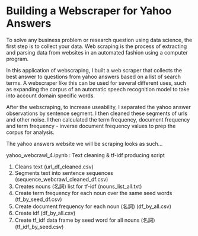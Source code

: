 # Building a Webscraper for Yahoo Answers

To solve any business problem or research question using data science, the first step is to collect your data.
Web scraping is the process of extracting and parsing data from websites in an automated fashion using a computer program.

In this application of webscraping, I built a web scraper that collects the best answer to questions from yahoo answers based on a list of search terms. A webscraper like this can be used for several different uses, such as expanding the corpus of an automatic speech recognition model to take into account domain specific words. 

After the webscraping, to increase useability, I separated the yahoo answer observations by sentence segment. I then cleaned these segments of urls and other noise. I then calculated the term frequency, document frequency and term frequency - inverse document frequency values to prep the corpus for analysis.

The yahoo answers website we will be scraping looks as such...



yahoo_webcrawl_4.ipynb : Text cleaning & tf-idf producing script
1. Cleans text (url_df_cleaned.csv)
2. Segments text into sentence sequences (sequence_webcrawl_cleaned_df.csv)
3. Creates nouns (名詞) list for tf-idf (nouns_list_all.txt)
4. Create term frequency for each noun over the same seed words (tf_by_seed_df.csv)
5. Create document frequency for each noun (名詞) (df_by_all.csv)
6. Create idf (df_by_all.csv)
7. Create tf_idf data frame by seed word for all nouns (名詞) (tf_idf_by_seed.csv)
